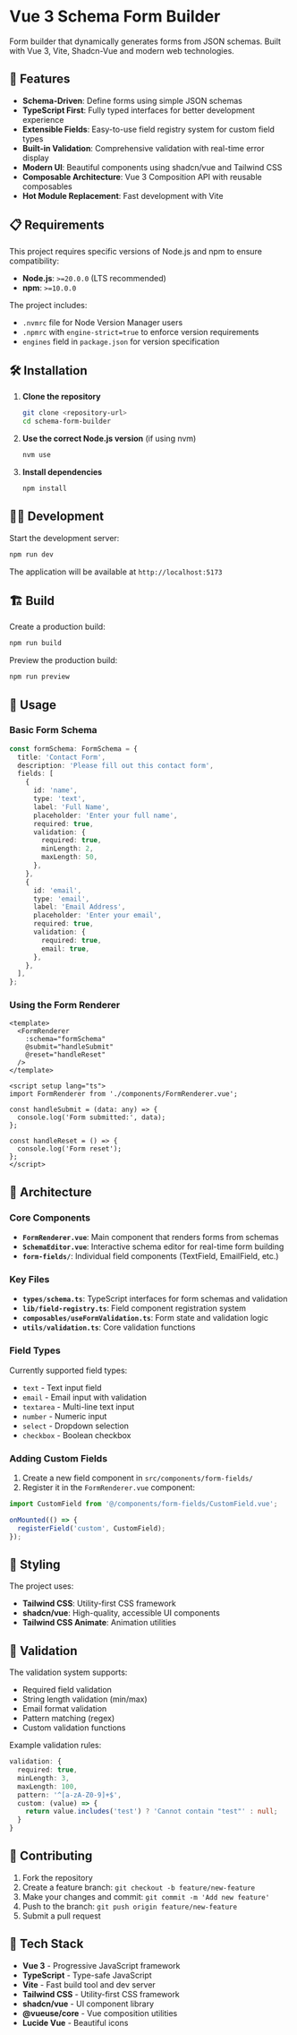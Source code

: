 # Vue 3 Schema Form Builder

Form builder that dynamically generates forms from JSON schemas. Built with Vue 3, Vite, Shadcn-Vue and modern web technologies.

## 🚀 Features

- **Schema-Driven**: Define forms using simple JSON schemas
- **TypeScript First**: Fully typed interfaces for better development experience
- **Extensible Fields**: Easy-to-use field registry system for custom field types
- **Built-in Validation**: Comprehensive validation with real-time error display
- **Modern UI**: Beautiful components using shadcn/vue and Tailwind CSS
- **Composable Architecture**: Vue 3 Composition API with reusable composables
- **Hot Module Replacement**: Fast development with Vite

## 📋 Requirements

This project requires specific versions of Node.js and npm to ensure compatibility:

- **Node.js**: `>=20.0.0` (LTS recommended)
- **npm**: `>=10.0.0`

The project includes:
- `.nvmrc` file for Node Version Manager users
- `.npmrc` with `engine-strict=true` to enforce version requirements
- `engines` field in `package.json` for version specification

## 🛠️ Installation

1. **Clone the repository**
   ```bash
   git clone <repository-url>
   cd schema-form-builder
   ```

2. **Use the correct Node.js version** (if using nvm)
   ```bash
   nvm use
   ```

3. **Install dependencies**
   ```bash
   npm install
   ```

## 🏃‍♂️ Development

Start the development server:

```bash
npm run dev
```

The application will be available at `http://localhost:5173`

## 🏗️ Build

Create a production build:

```bash
npm run build
```

Preview the production build:

```bash
npm run preview
```

## 📖 Usage

### Basic Form Schema

```typescript
const formSchema: FormSchema = {
  title: 'Contact Form',
  description: 'Please fill out this contact form',
  fields: [
    {
      id: 'name',
      type: 'text',
      label: 'Full Name',
      placeholder: 'Enter your full name',
      required: true,
      validation: {
        required: true,
        minLength: 2,
        maxLength: 50,
      },
    },
    {
      id: 'email',
      type: 'email',
      label: 'Email Address',
      placeholder: 'Enter your email',
      required: true,
      validation: {
        required: true,
        email: true,
      },
    },
  ],
};
```

### Using the Form Renderer

```vue
<template>
  <FormRenderer
    :schema="formSchema"
    @submit="handleSubmit"
    @reset="handleReset"
  />
</template>

<script setup lang="ts">
import FormRenderer from './components/FormRenderer.vue';

const handleSubmit = (data: any) => {
  console.log('Form submitted:', data);
};

const handleReset = () => {
  console.log('Form reset');
};
</script>
```

## 🧩 Architecture

### Core Components

- **`FormRenderer.vue`**: Main component that renders forms from schemas
- **`SchemaEditor.vue`**: Interactive schema editor for real-time form building
- **`form-fields/`**: Individual field components (TextField, EmailField, etc.)

### Key Files

- **`types/schema.ts`**: TypeScript interfaces for form schemas and validation
- **`lib/field-registry.ts`**: Field component registration system
- **`composables/useFormValidation.ts`**: Form state and validation logic
- **`utils/validation.ts`**: Core validation functions

### Field Types

Currently supported field types:
- `text` - Text input field
- `email` - Email input with validation
- `textarea` - Multi-line text input
- `number` - Numeric input
- `select` - Dropdown selection
- `checkbox` - Boolean checkbox

### Adding Custom Fields

1. Create a new field component in `src/components/form-fields/`
2. Register it in the `FormRenderer.vue` component:

```typescript
import CustomField from '@/components/form-fields/CustomField.vue';

onMounted(() => {
  registerField('custom', CustomField);
});
```

## 🎨 Styling

The project uses:
- **Tailwind CSS**: Utility-first CSS framework
- **shadcn/vue**: High-quality, accessible UI components
- **Tailwind CSS Animate**: Animation utilities

## 🧪 Validation

The validation system supports:
- Required field validation
- String length validation (min/max)
- Email format validation
- Pattern matching (regex)
- Custom validation functions

Example validation rules:

```typescript
validation: {
  required: true,
  minLength: 3,
  maxLength: 100,
  pattern: '^[a-zA-Z0-9]+$',
  custom: (value) => {
    return value.includes('test') ? 'Cannot contain "test"' : null;
  }
}
```

## 🤝 Contributing

1. Fork the repository
2. Create a feature branch: `git checkout -b feature/new-feature`
3. Make your changes and commit: `git commit -m 'Add new feature'`
4. Push to the branch: `git push origin feature/new-feature`
5. Submit a pull request


## 🔧 Tech Stack

- **Vue 3** - Progressive JavaScript framework
- **TypeScript** - Type-safe JavaScript
- **Vite** - Fast build tool and dev server
- **Tailwind CSS** - Utility-first CSS framework
- **shadcn/vue** - UI component library
- **@vueuse/core** - Vue composition utilities
- **Lucide Vue** - Beautiful icons
